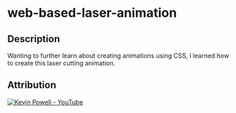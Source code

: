 # web-based-laser-animation

## Description
Wanting to further learn about creating animations using CSS, I learned how to create this laser cutting animation.

## Attribution
<a href="https://www.youtube.com/watch?v=9dEIg2xOphE"><img alt="Kevin Powell - YouTube" src="https://img.shields.io/badge/%3C-%230077B5.svg?label=Kevin%20Powell&logo=YouTube"></a>
